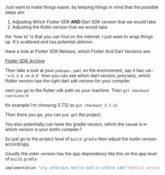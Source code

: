 Just want to make things easier, by keeping things in mind that the possible steps are:

1. Adjusting Which Flutter SDK **AND** Dart SDK version that we would take.
2. Adjusting the Kotlin version that we would take.

the 'how to' is that you can find on the internet. I just want to wrap things up. It's scattered and has potential oblivion.  

Have a look at Flutter SDK Release, which Flutter And Dart Versions are: 

[Flutter SDK Archive](https://docs.flutter.dev/release/archive?tab=macos)  

Then take a look at your `pubspec.yaml` on the environment, say it has `sdk: '>=3.3.0 <4.0.0'` then you can see which dart version, precisely, which flutter version has the right dart sdk version for your compiler.  

next you go to the flutter sdk path on your machine. Then `git checkout <version>` it  

for example I'm choosing 3.7.12 so `git checkout 3.7.12`  

Then there you go, you can `pub get` the project.  

You also potentially can have the gradle version, which the cause is in which version is your kotlin compiler.?   

So just go to the project level of `build.gradle` then adjust the kotlin version accordingly.  

Usually the older version has the app dependency like this on the app level of `build.gradle`  

```gradle
implementation "org.jetbrains.kotlin:kotlin-stdlib-jdk7:$kotlin_version"
```

